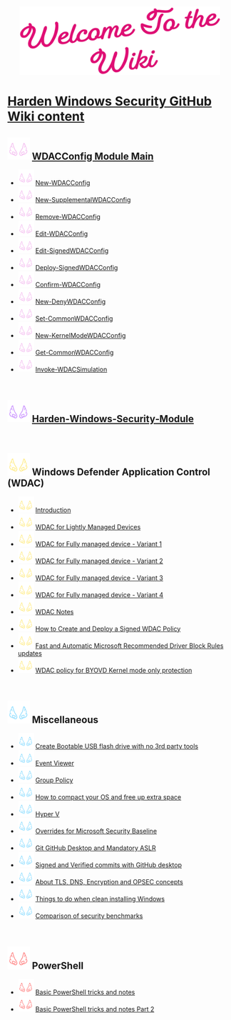 <div align="center">
<img src="https://raw.githubusercontent.com/HotCakeX/.github/main/Pictures/SVG/Welcome%20to%20the%20wiki%202.svg" width="450">
</div>

# [Harden Windows Security GitHub Wiki content](https://github.com/HotCakeX/Harden-Windows-Security/blob/main/Wiki%20posts/Home%20Index.md)

## <img src="https://raw.githubusercontent.com/HotCakeX/.github/main/Pictures/Gifs/wings/pinkwings.gif" width="50"> [WDACConfig Module Main](https://github.com/HotCakeX/Harden-Windows-Security/wiki/WDACConfig)

- <img src="https://raw.githubusercontent.com/HotCakeX/.github/main/Pictures/Gifs/wings/pinkwings.gif" width="35"> [New-WDACConfig](https://github.com/HotCakeX/Harden-Windows-Security/wiki/New-WDACConfig)
- <img src="https://raw.githubusercontent.com/HotCakeX/.github/main/Pictures/Gifs/wings/pinkwings.gif" width="35"> [New-SupplementalWDACConfig](https://github.com/HotCakeX/Harden-Windows-Security/wiki/New-SupplementalWDACConfig)
- <img src="https://raw.githubusercontent.com/HotCakeX/.github/main/Pictures/Gifs/wings/pinkwings.gif" width="35"> [Remove-WDACConfig](https://github.com/HotCakeX/Harden-Windows-Security/wiki/Remove-WDACConfig)
- <img src="https://raw.githubusercontent.com/HotCakeX/.github/main/Pictures/Gifs/wings/pinkwings.gif" width="35"> [Edit-WDACConfig](https://github.com/HotCakeX/Harden-Windows-Security/wiki/Edit-WDACConfig)
- <img src="https://raw.githubusercontent.com/HotCakeX/.github/main/Pictures/Gifs/wings/pinkwings.gif" width="35"> [Edit-SignedWDACConfig](https://github.com/HotCakeX/Harden-Windows-Security/wiki/Edit-SignedWDACConfig)
- <img src="https://raw.githubusercontent.com/HotCakeX/.github/main/Pictures/Gifs/wings/pinkwings.gif" width="35"> [Deploy-SignedWDACConfig](https://github.com/HotCakeX/Harden-Windows-Security/wiki/Deploy-SignedWDACConfig)
- <img src="https://raw.githubusercontent.com/HotCakeX/.github/main/Pictures/Gifs/wings/pinkwings.gif" width="35"> [Confirm-WDACConfig](https://github.com/HotCakeX/Harden-Windows-Security/wiki/Confirm-WDACConfig)
- <img src="https://raw.githubusercontent.com/HotCakeX/.github/main/Pictures/Gifs/wings/pinkwings.gif" width="35"> [New-DenyWDACConfig](https://github.com/HotCakeX/Harden-Windows-Security/wiki/New-DenyWDACConfig)
- <img src="https://raw.githubusercontent.com/HotCakeX/.github/main/Pictures/Gifs/wings/pinkwings.gif" width="35"> [Set-CommonWDACConfig](https://github.com/HotCakeX/Harden-Windows-Security/wiki/Set-CommonWDACConfig)
- <img src="https://raw.githubusercontent.com/HotCakeX/.github/main/Pictures/Gifs/wings/pinkwings.gif" width="35"> [New-KernelModeWDACConfig](https://github.com/HotCakeX/Harden-Windows-Security/wiki/New%E2%80%90KernelModeWDACConfig) 
- <img src="https://raw.githubusercontent.com/HotCakeX/.github/main/Pictures/Gifs/wings/pinkwings.gif" width="35"> [Get-CommonWDACConfig](https://github.com/HotCakeX/Harden-Windows-Security/wiki/Get-CommonWDACConfig) 
- <img src="https://raw.githubusercontent.com/HotCakeX/.github/main/Pictures/Gifs/wings/pinkwings.gif" width="35"> [Invoke-WDACSimulation](https://github.com/HotCakeX/Harden-Windows-Security/wiki/Invoke-WDACSimulation)

<br>

## <img src="https://raw.githubusercontent.com/HotCakeX/.github/main/Pictures/Gifs/wings/purplewings.gif" width="50"> [Harden‐Windows‐Security‐Module](https://github.com/HotCakeX/Harden-Windows-Security/wiki/Harden%E2%80%90Windows%E2%80%90Security%E2%80%90Module)

<br>

## <img src="https://raw.githubusercontent.com/HotCakeX/.github/main/Pictures/Gifs/wings/yellowwings.gif" width="50"> Windows Defender Application Control (WDAC)
 - <img src="https://raw.githubusercontent.com/HotCakeX/.github/main/Pictures/Gifs/wings/yellowwings.gif" width="35"> [Introduction](https://github.com/HotCakeX/Harden-Windows-Security/wiki/Introduction)
 - <img src="https://raw.githubusercontent.com/HotCakeX/.github/main/Pictures/Gifs/wings/yellowwings.gif" width="35"> [WDAC for Lightly Managed Devices](https://github.com/HotCakeX/Harden-Windows-Security/wiki/WDAC-for-Lightly-Managed-Devices)
 - <img src="https://raw.githubusercontent.com/HotCakeX/.github/main/Pictures/Gifs/wings/yellowwings.gif" width="35"> [WDAC for Fully managed device - Variant 1](https://github.com/HotCakeX/Harden-Windows-Security/wiki/WDAC-for-Fully-Managed-Devices)
 - <img src="https://raw.githubusercontent.com/HotCakeX/.github/main/Pictures/Gifs/wings/yellowwings.gif" width="35"> [WDAC for Fully managed device - Variant 2](https://github.com/HotCakeX/Harden-Windows-Security/wiki/WDAC-for-Fully-Managed-Devices-(2nd-variant))
 - <img src="https://raw.githubusercontent.com/HotCakeX/.github/main/Pictures/Gifs/wings/yellowwings.gif" width="35"> [WDAC for Fully managed device - Variant 3](https://github.com/HotCakeX/Harden-Windows-Security/wiki/WDAC-policy-for-Fully-managed-device---Variant-3)
 - <img src="https://raw.githubusercontent.com/HotCakeX/.github/main/Pictures/Gifs/wings/yellowwings.gif" width="35"> [WDAC for Fully managed device - Variant 4](https://github.com/HotCakeX/Harden-Windows-Security/wiki/WDAC-policy-for-Fully-managed-device---Variant-4)
 - <img src="https://raw.githubusercontent.com/HotCakeX/.github/main/Pictures/Gifs/wings/yellowwings.gif" width="35"> [WDAC Notes](https://github.com/HotCakeX/Harden-Windows-Security/wiki/WDAC-Notes)
 - <img src="https://raw.githubusercontent.com/HotCakeX/.github/main/Pictures/Gifs/wings/yellowwings.gif" width="35"> [How to Create and Deploy a Signed WDAC Policy](https://github.com/HotCakeX/Harden-Windows-Security/wiki/How-to-Create-and-Deploy-a-Signed-WDAC-Policy-Windows-Defender-Application-Control)
 - <img src="https://raw.githubusercontent.com/HotCakeX/.github/main/Pictures/Gifs/wings/yellowwings.gif" width="35"> [Fast and Automatic Microsoft Recommended Driver Block Rules updates](https://github.com/HotCakeX/Harden-Windows-Security/wiki/Fast-and-Automatic-Microsoft-Recommended-Driver-Block-Rules-updates)
 - <img src="https://raw.githubusercontent.com/HotCakeX/.github/main/Pictures/Gifs/wings/yellowwings.gif" width="35"> [WDAC policy for BYOVD Kernel mode only protection](https://github.com/HotCakeX/Harden-Windows-Security/wiki/WDAC-policy-for-BYOVD-Kernel-mode-only-protection)

<br>

## <img src="https://raw.githubusercontent.com/HotCakeX/.github/main/Pictures/Gifs/wings/bluewings.gif" width="50"> Miscellaneous

- <img src="https://raw.githubusercontent.com/HotCakeX/.github/main/Pictures/Gifs/wings/bluewings.gif" width="35"> [Create Bootable USB flash drive with no 3rd party tools](https://github.com/HotCakeX/Harden-Windows-Security/wiki/Create-Bootable-USB-flash-drive-with-no-3rd-party-tools)
- <img src="https://raw.githubusercontent.com/HotCakeX/.github/main/Pictures/Gifs/wings/bluewings.gif" width="35"> [Event Viewer](https://github.com/HotCakeX/Harden-Windows-Security/wiki/Event-Viewer)
- <img src="https://raw.githubusercontent.com/HotCakeX/.github/main/Pictures/Gifs/wings/bluewings.gif" width="35"> [Group Policy](https://github.com/HotCakeX/Harden-Windows-Security/wiki/Group-Policy)
- <img src="https://raw.githubusercontent.com/HotCakeX/.github/main/Pictures/Gifs/wings/bluewings.gif" width="35"> [How to compact your OS and free up extra space](https://github.com/HotCakeX/Harden-Windows-Security/wiki/How-to-compact-your-OS-and-free-up-extra-space)
- <img src="https://raw.githubusercontent.com/HotCakeX/.github/main/Pictures/Gifs/wings/bluewings.gif" width="35"> [Hyper V](https://github.com/HotCakeX/Harden-Windows-Security/wiki/Hyper-V)
- <img src="https://raw.githubusercontent.com/HotCakeX/.github/main/Pictures/Gifs/wings/bluewings.gif" width="35"> [Overrides for Microsoft Security Baseline](https://github.com/HotCakeX/Harden-Windows-Security/wiki/Overrides-for-Microsoft-Security-Baseline)
- <img src="https://raw.githubusercontent.com/HotCakeX/.github/main/Pictures/Gifs/wings/bluewings.gif" width="35"> [Git GitHub Desktop and Mandatory ASLR](https://github.com/HotCakeX/Harden-Windows-Security/wiki/Git-GitHub-Desktop-and-Mandatory-ASLR)
- <img src="https://raw.githubusercontent.com/HotCakeX/.github/main/Pictures/Gifs/wings/bluewings.gif" width="35"> [Signed and Verified commits with GitHub desktop](https://github.com/HotCakeX/Harden-Windows-Security/wiki/Signed-and-Verified-commits-with-GitHub-desktop)
- <img src="https://raw.githubusercontent.com/HotCakeX/.github/main/Pictures/Gifs/wings/bluewings.gif" width="35"> [About TLS, DNS, Encryption and OPSEC concepts](https://github.com/HotCakeX/Harden-Windows-Security/wiki/About-TLS,-DNS,-Encryption-and-OPSEC-concepts)
- <img src="https://raw.githubusercontent.com/HotCakeX/.github/main/Pictures/Gifs/wings/bluewings.gif" width="35"> [Things to do when clean installing Windows](https://github.com/HotCakeX/Harden-Windows-Security/wiki/Things-to-do-when-clean-installing-Windows)
- <img src="https://raw.githubusercontent.com/HotCakeX/.github/main/Pictures/Gifs/wings/bluewings.gif" width="35"> [Comparison of security benchmarks](https://github.com/HotCakeX/Harden-Windows-Security/wiki/Comparison-of-security-benchmarks)

<br>

## <img src="https://raw.githubusercontent.com/HotCakeX/.github/main/Pictures/Gifs/wings/redwings.gif" width="50">  PowerShell

 - <img src="https://raw.githubusercontent.com/HotCakeX/.github/main/Pictures/Gifs/wings/redwings.gif" width="35"> [Basic PowerShell tricks and notes](https://github.com/HotCakeX/Harden-Windows-Security/wiki/Basic-PowerShell-tricks-and-notes)
 - <img src="https://raw.githubusercontent.com/HotCakeX/.github/main/Pictures/Gifs/wings/redwings.gif" width="35"> [Basic PowerShell tricks and notes Part 2](https://github.com/HotCakeX/Harden-Windows-Security/wiki/Basic-PowerShell-tricks-and-notes-Part-2)
  
<br>

